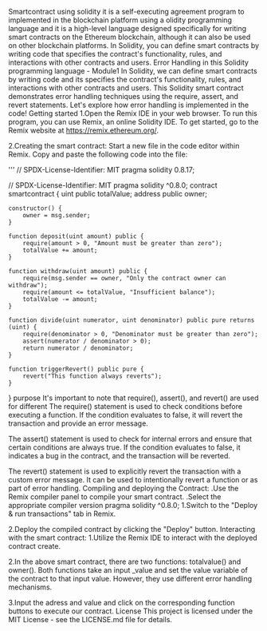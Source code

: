 Smartcontract using solidity 
it is a self-executing agreement program to implemented in the blockchain platform using a olidity programming language and it is a high-level language designed specifically for writing smart contracts on the Ethereum blockchain, although it can also be used on other blockchain platforms. In Solidity, you can define smart contracts by writing code that specifies the contract's functionality, rules, and interactions with other contracts and users.
Error Handling in this Solidity programming language - Module1
In Solidity, we can define smart contracts by writing code  and its specifies the contract's functionality, rules, and interactions with other contracts and users. This Solidity smart contract demonstrates error handling techniques using the require, assert, and revert statements. Let's explore how error handling is implemented in the code!
Getting started 
1.Open the Remix IDE in your web browser. To run this program, you can use Remix, an online Solidity IDE. To get started, go to the Remix website at https://remix.ethereum.org/.

2.Creating the smart contract: Start a new file in the code editor within Remix. Copy and paste the following code into the file:

''' // SPDX-License-Identifier: MIT pragma solidity 0.8.17;

// SPDX-License-Identifier: MIT pragma solidity ^0.8.0;
contract smartcontract {
    uint public totalValue;
    address public owner;

    constructor() {
        owner = msg.sender;
    }

    function deposit(uint amount) public {
        require(amount > 0, "Amount must be greater than zero");
        totalValue += amount;
    }

    function withdraw(uint amount) public {
        require(msg.sender == owner, "Only the contract owner can withdraw");
        require(amount <= totalValue, "Insufficient balance");
        totalValue -= amount;
    }

    function divide(uint numerator, uint denominator) public pure returns (uint) {
        require(denominator > 0, "Denominator must be greater than zero");
        assert(numerator / denominator > 0);
        return numerator / denominator;
    }

    function triggerRevert() public pure {
        revert("This function always reverts");
    }
}
purpose 
It's important to note that require(), assert(), and revert() are used for different
The require() statement is used to check conditions before executing a function. If the condition evaluates to false, it will revert the transaction and provide an error message.

The assert() statement is used to check for internal errors and ensure that certain conditions are always true. If the condition evaluates to false, it indicates a bug in the contract, and the transaction will be reverted.

The revert() statement is used to explicitly revert the transaction with a custom error message. It can be used to intentionally revert a function or as part of error handling.
Compiling and deploying the Contract:
.Use the Remix compiler panel to compile your smart contract. .Select the appropriate compiler version pragma solidity ^0.8.0;
1.Switch to the "Deploy & run transactions" tab in Remix.

2.Deploy the compiled contract by clicking the "Deploy" button.
Interacting with the smart contract:
1.Utilize the Remix IDE to interact with the deployed contract create.

2.In the above smart contract, there are two functions: totalvalue() and owner(). Both functions take an input _value and set the value variable of the contract to that input value. However, they use different error handling mechanisms.

3.Input the adress and value and click on the corresponding function buttons to execute our contract.
License
This project is licensed under the MIT License - see the LICENSE.md file for details.
